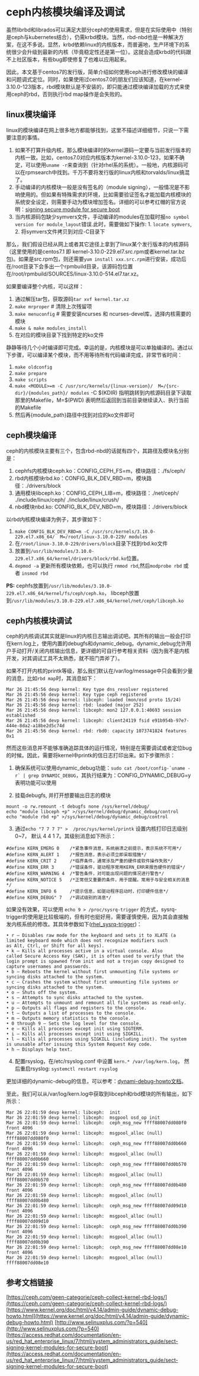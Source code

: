 # ceph内核模块编译及调试

虽然librbd和librados可以满足大部分ceph的使用需求，但是在实际使用中（特别是ceph与kubernetes结合），仍需krbd模块。当然，rbd-nbd也是一种解决方案，在这不多说。显然，krbd依赖linux的内核版本，而普遍地，生产环境下的系统很少会升级到最新的内核（毕竟稳定性还是第一位）。这就会造成krbd的代码跟不上社区版本，有些bug即使修复了也难以应用起来。

因此，本文基于centos7的发行版，简单介绍如何使用ceph进行修改模块的编译和问题调式定位。同时，如果使用过centos7.0的朋友们应该知道，在kernel-3.10.0-123版本，rbd模块默认是不安装的，即只能通过模块编译加载的方式来使用ceph的rbd，否则执行rbd map操作是会失败的。




## linux模块编译
linux的模块编译在网上很多地方都能够找到，这里不描述详细细节，只说一下需要注意的事情。

1. 如果不打算升级内核，那么模块编译时的kernel源码一定要与当前发行版本的内核一致。比如，centos7.0对应内核版本为kernel-3.10.0-123，如果不确定，可以使用`uname -r`来查询到（针对rhel系的系统）。一般地，内核源码可以在rpmsearch中找到。千万不要将发行版的linux内核和torvalds/linux搞混了。
2. 手动编译的内核模块一般是没有签名的（module signing），一般情况是不影响使用的。但如果有特殊需求的环境，比如需要验证签名才能加载内核模块的系统安全设定，则需要手动为模块增加签名。详细的可以参考红帽的官方说明：[signing secure module for secure boot](https://access.redhat.com/documentation/en-us/red_hat_enterprise_linux/7/html/system_administrators_guide/sect-signing-kernel-modules-for-secure-boot)
3. 当内核源码包缺少symvers文件，手动编译的modules在加载时报`no symbol version for module_layout`错误.此时，需要做如下操作: 1. `locate symvers`, 2. 将symvers文件拷贝到对应-C目录下


那么，我们假设已经从网上或者其它途径上拿到了linux某个发行版本的内核源码（这里使用的是centos7.1 即 kernel-3.10.0-229.el7.src.rpm或者kernel.tar.bz包)。如果是src.rpm包，则还需要`yum install xxx.src.rpm`进行安装，成功后在/root目录下会多出一个rpmbuild目录，该源码包位置在/root/rpmbuild/SOURCES/linux-3.10.0-514.el7.tar.xz。

如果要编译整个内核，可以这样：
1. 通过解压tar包，获取源码`tar xvf kernel.tar.xz`
2. `make mrproper` # 清除上次残留项
3. `make menuconfig` # 需要安装ncurses 和 ncurses-devel库，选择内核需要的模块
4. `make & make modules_install`
5. 在对应的模块目录下找到特定的ko文件

静静等待几个小时编译即可完成。幸运的是，内核模块是可以单独编译的。通过以下步骤，可以编译某个模块，而不用等待所有代码编译完成，非常节省时间：
1. `make oldconfig`
2. `make prepare`
3. `make scripts`
4. `make <MODULE>=m -C /usr/src/kernels/{linux-version}/  M=/{src-dir}/{modules_path}/ modules` -C \$(KDIR) 指明跳转到内核源码目录下读取那里的Makefile，M=\$(PWD) 表明然后返回到当前目录继续读入、执行当前的Makefile
5. 然后再{module_path}路径中找到对应的ko文件即可



## ceph模块编译
ceph的内核模块主要有三个，包含rbd-nbd的话就有四个，其路径及模块名分别是：
1. cephfs内核模块ceph.ko：CONFIG_CEPH_FS=m，模块路径：./fs/ceph/
2. rbd内核模块rbd.ko：CONFIG_BLK_DEV_RBD=m，模块路径：./drivers/block
3. 通用模块libceph.ko：CONFIG_CEPH_LIB=m，模块路径：./net/ceph/ ./include/linux/ceph/ ./include/linux/crush/
4. nbd模块nbd.ko: CONFIG_BLK_DEV_NBD=m，模块路径：./drivers/block

以rbd内核模块编译为例子，其步骤如下：
1. `make CONFIG_BLK_DEV_RBD=m -C /usr/src/kernels/3.10.0-229.el7.x86_64/  M=/root/linux-3.10.0-229/ modules`
2. 在`/root/linux-3.10.0-229/drivers/block`目录下找到rbd.ko文件
3. 放置到`/usr/lib/modules/3.10.0-229.el7.x86_64/kernel/drivers/block/rbd.ko`位置。
4. `depmod -a` 更新所有模块依赖，也可以执行 `rmmod rbd`,然后`modprobe rbd` 或者 `insmod rbd`

**PS:** cephfs放置到`/usr/lib/modules/3.10.0-229.el7.x86_64/kernel/fs/ceph/ceph.ko`， libceph放置到`/usr/lib/modules/3.10.0-229.el7.x86_64/kernel/net/ceph/libceph.ko`




## ceph内核模块调试
ceph的内核调试其实就是linux的内核日志输出调试吧。其所有的输出一般会打印在kern.log上，使用内置的debugfs和dynamic_debug。dynamic_debug允许用户手动打开/关闭内核输出信息，更详细的可自行参考相关资料（因为我不是内核开发，对其调试工具不太熟悉，就不班门弄斧了）。

如果不打开内核的printk等级，那么我们默认在/var/log/message中只会看到少量的消息，比如`rbd map`时，其消息如下：
```
Mar 26 21:45:56 devp kernel: Key type dns_resolver registered
Mar 26 21:45:56 devp kernel: Key type ceph registered
Mar 26 21:45:56 devp kernel: libceph: loaded (mon/osd proto 15/24)
Mar 26 21:45:56 devp kernel: rbd: loaded (major 252)
Mar 26 21:45:56 devp kernel: libceph: mon2 127.0.0.1:40693 session established
Mar 26 21:45:56 devp kernel: libceph: client24119 fsid e91b954b-97e7-444e-8da2-a18be2d5c74d
Mar 26 21:45:56 devp kernel: rbd: rbd0: capacity 1073741824 features 0x1
```

然而这些消息并不能够准确追踪具体的运行情况，特别是在需要调试或者定位bug的时候。因此，需要将kernel中printk的信日志打印出来。如下步骤所示：

1. 确保系统可以使用dynamic_debug功能：```sudo cat /boot/config-`uname -r` | grep DYNAMIC_DEBUG```，其执行结果为：CONFIG_DYNAMIC_DEBUG=y表明功能可以使用

2. 挂载debugfs, 并打开想要输出日志的模块
```
mount -o rw.remount -t debugfs none /sys/kernel/debug/
echo "module libceph +p" >/sys/kernel/debug/dynamic_debug/control
echo "module rbd +p" >/sys/kernel/debug/dynamic_debug/control
```

3. 通过`echo "7 7 7 7" >  /proc/sys/kernel/printk` 设置内核打印日志级别 0~7， 默认 4 4 1 7。其级别消息如下所示：
```
#define KERN_EMERG 0    /*紧急事件消息，系统崩溃之前提示，表示系统不可用*/
#define KERN_ALERT 1    /*报告消息，表示必须立即采取措施*/
#define KERN_CRIT 2     /*临界条件，通常涉及严重的硬件或软件操作失败*/
#define KERN_ERR 3      /*错误条件，驱动程序常用KERN_ERR来报告硬件的错误*/
#define KERN_WARNING 4  /*警告条件，对可能出现问题的情况进行警告*/
#define KERN_NOTICE 5   /*正常但又重要的条件，用于提醒。常用于与安全相关的消息*/
#define KERN_INFO 6     /*提示信息，如驱动程序启动时，打印硬件信息*/
#define KERN_DEBUG" 7   /*调试级别的消息*/
```
如果没有效果，可以使用 `echo 9 > /proc/sysrq-trigger` 的方式，sysrq-trigger的使用是比较极端的，但有时也挺好用，需要谨慎使用，因为其会直接触发内核系统的修改。其具体参数如下([rhel_sysrq-trigger](https://access.redhat.com/documentation/en-US/Red_Hat_Enterprise_Linux/4/html/Reference_Guide/s3-proc-sys-kernel.html))：
```
• r — Disables raw mode for the keyboard and sets it to XLATE (a limited keyboard mode which does not recognize modifiers such as Alt, Ctrl, or Shift for all keys).
• k — Kills all processes active in a virtual console. Also called Secure Access Key (SAK), it is often used to verify that the login prompt is spawned from init and not a trojan copy designed to capture usernames and passwords.
• b — Reboots the kernel without first unmounting file systems or syncing disks attached to the system.
• c — Crashes the system without first unmounting file systems or syncing disks attached to the system.
• o — Shuts off the system.
• s — Attempts to sync disks attached to the system.
• u — Attempts to unmount and remount all file systems as read-only.
• p — Outputs all flags and registers to the console.
• t — Outputs a list of processes to the console.
• m — Outputs memory statistics to the console.
• 0 through 9 — Sets the log level for the console.
• e — Kills all processes except init using SIGTERM.
• i — Kills all processes except init using SIGKILL.
• l — Kills all processes using SIGKILL (including init). The system is unusable after issuing this System Request Key code.
• h — Displays help text.
```

4. 配置rsyslog，在/etc/rsyslog.conf 中设置 `kern.* /var/log/kern.log`， 然后重启rsyslog: `systemctl restart rsyslog`

更加详细的dynamic-debug的信息，可以参考：[dynami-debug-howto文档](https://www.kernel.org/doc/html/v4.14/admin-guide/dynamic-debug-howto.html)。

至此，我们可以从/var/log/kern.log中获取到libceph和rbd模块的所有输出，如下所示：
```
Mar 26 22:01:59 devp kernel: libceph:  init
Mar 26 22:01:59 devp kernel: libceph:  msgpool osd_op init
Mar 26 22:01:59 devp kernel: libceph:  ceph_msg_new ffff88007dd080f0 front 4096
Mar 26 22:01:59 devp kernel: libceph:  msgpool_alloc (null) ffff88007dd080f0
Mar 26 22:01:59 devp kernel: libceph:  ceph_msg_new ffff88007dd0b660 front 4096
Mar 26 22:01:59 devp kernel: libceph:  msgpool_alloc (null) ffff88007dd0b660
Mar 26 22:01:59 devp kernel: libceph:  ceph_msg_new ffff88007dd0b570 front 4096
Mar 26 22:01:59 devp kernel: libceph:  msgpool_alloc (null) ffff88007dd0b570
Mar 26 22:01:59 devp kernel: libceph:  ceph_msg_new ffff88007dd0b480 front 4096
Mar 26 22:01:59 devp kernel: libceph:  msgpool_alloc (null) ffff88007dd0b480
Mar 26 22:01:59 devp kernel: libceph:  ceph_msg_new ffff88007dd09d10 front 4096
Mar 26 22:01:59 devp kernel: libceph:  msgpool_alloc (null) ffff88007dd09d10
Mar 26 22:01:59 devp kernel: libceph:  ceph_msg_new ffff88007dd0b390 front 4096
Mar 26 22:01:59 devp kernel: libceph:  msgpool_alloc (null) ffff88007dd0b390
Mar 26 22:01:59 devp kernel: libceph:  ceph_msg_new ffff88007dd08e10 front 4096
Mar 26 22:01:59 devp kernel: libceph:  msgpool_alloc (null) ffff88007dd08e10
```



## 参考文档链接

[https://ceph.com/geen-categorie/ceph-collect-kernel-rbd-logs/](https://ceph.com/geen-categorie/ceph-collect-kernel-rbd-logs/)
[https://www.kernel.org/doc/html/v4.14/admin-guide/dynamic-debug-howto.html](https://www.kernel.org/doc/html/v4.14/admin-guide/dynamic-debug-howto.html)
[http://www.selinuxplus.com/?p=540](http://www.selinuxplus.com/?p=540)
[https://access.redhat.com/documentation/en-us/red_hat_enterprise_linux/7/html/system_administrators_guide/sect-signing-kernel-modules-for-secure-boot](https://access.redhat.com/documentation/en-us/red_hat_enterprise_linux/7/html/system_administrators_guide/sect-signing-kernel-modules-for-secure-boot)